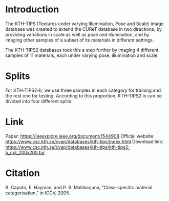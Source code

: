 # Introduction
The KTH-TIPS (Textures under varying Illumination, Pose and Scale) image database was created to extend the CUReT database in two directions, by providing variations in scale as well as pose and illumination, and by imaging other samples of a subset of its materials in different settings.

The KTH-TIPS2 databases took this a step further by imaging 4 different samples of 11 materials, each under varying pose, illumination and scale.

# Splits
 For KTH-TIPS2-b, we use three samples in each category for training and the rest one for testing. According to this proportion, KTH-TIPS2-b can be divided into four different splits.

# Link
Paper: https://ieeexplore.ieee.org/document/1544908
Official website: https://www.csc.kth.se/cvap/databases/kth-tips/index.html
Download link: https://www.csc.kth.se/cvap/databases/kth-tips/kth-tips2-b_col_200x200.tar

# Citation
  B. Caputo, E. Hayman, and P. B. Mallikarjuna, “Class-specific material categorisation,” in ICCV, 2005.
